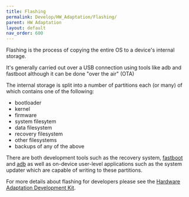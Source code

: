 ```yaml
---
title: Flashing
permalink: Develop/HW_Adaptation/Flashing/
parent: HW Adaptation
layout: default
nav_order: 600
---
```


Flashing is the process of copying the entire OS to a device's internal
storage.

It's generally carried out over a USB connection using tools like adb
and fastboot although it can be done "over the air" (OTA)

The internal storage is split into a number of partitions each (or many)
of which contains one of the following:

  - bootloader
  - kernel
  - firmware
  - system filesytem
  - data filesystem
  - recovery filesystem
  - other filesystems
  - backups of any of the above

There are both development tools such as the recovery system,
[fastboot](fastboot "brokenlink") and [adb](adb "brokenlink") as well as
on-device user-level applications such as the system updater which are
capable of writing to these partitions.

For more details about flashing for developers please see the [Hardware
Adaptation Development
Kit](/Tools/Hardware_Adaptation_Development_Kit).
